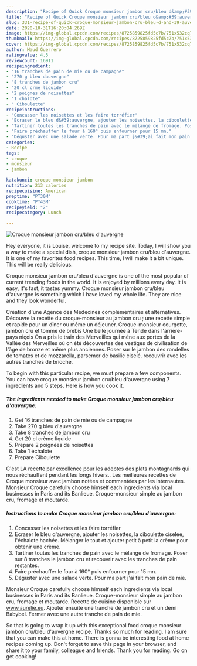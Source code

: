 ```yaml
---
description: "Recipe of Quick Croque monsieur jambon cru/bleu d&amp;#39;auvergne"
title: "Recipe of Quick Croque monsieur jambon cru/bleu d&amp;#39;auvergne"
slug: 331-recipe-of-quick-croque-monsieur-jambon-cru-bleu-d-and-39-auvergne
date: 2020-10-31T16:20:04.269Z
image: https://img-global.cpcdn.com/recipes/8725859825fd5c7b/751x532cq70/croque-monsieur-jambon-crubleu-dauvergne-photo-principale-de-la-recette.jpg
thumbnail: https://img-global.cpcdn.com/recipes/8725859825fd5c7b/751x532cq70/croque-monsieur-jambon-crubleu-dauvergne-photo-principale-de-la-recette.jpg
cover: https://img-global.cpcdn.com/recipes/8725859825fd5c7b/751x532cq70/croque-monsieur-jambon-crubleu-dauvergne-photo-principale-de-la-recette.jpg
author: Maud Guerrero
ratingvalue: 4.5
reviewcount: 16911
recipeingredient:
- "16 tranches de pain de mie ou de campagne"
- "270 g bleu dauvergne"
- "8 tranches de jambon cru"
- "20 cl crme liquide"
- "2 poignes de noisettes"
- "1 chalote"
- " Ciboulette"
recipeinstructions:
- "Concasser les noisettes et les faire torréfier"
- "Ecraser le bleu d&#39;auvergne, ajouter les noisettes, la ciboulette ciselée, l&#39;échalote hachée. Mélanger le tout et ajouter petit à petit la crème pour obtenir une crème."
- "Tartiner toutes les tranches de pain avec le mélange de fromage. Poser sur 8 tranches le jambon cru et recouvrir avec les tranches de pain restantes."
- "Faire préchauffer le four à 160° puis enfourner pour 15 mn."
- "Déguster avec une salade verte. Pour ma part j&#39;ai fait mon pain de mie."
categories:
- Recipe
tags:
- croque
- monsieur
- jambon

katakunci: croque monsieur jambon 
nutrition: 213 calories
recipecuisine: American
preptime: "PT30M"
cooktime: "PT43M"
recipeyield: "2"
recipecategory: Lunch

---
```



![Croque monsieur jambon cru/bleu d&#39;auvergne](https://img-global.cpcdn.com/recipes/8725859825fd5c7b/751x532cq70/croque-monsieur-jambon-crubleu-dauvergne-photo-principale-de-la-recette.jpg)

Hey everyone, it is Louise, welcome to my recipe site. Today, I will show you a way to make a special dish, croque monsieur jambon cru/bleu d&#39;auvergne. It is one of my favorites food recipes. This time, I will make it a bit unique. This will be really delicious.

Croque monsieur jambon cru/bleu d&#39;auvergne is one of the most popular of current trending foods in the world. It is enjoyed by millions every day. It is easy, it's fast, it tastes yummy. Croque monsieur jambon cru/bleu d&#39;auvergne is something which I have loved my whole life. They are nice and they look wonderful.

Création d&#39;une Agence des Médecines complémentaires et alternatives. Découvre la recette du croque-monsieur au jambon cru ; une recette simple et rapide pour un dîner ou même un déjeuner. Croque-monsieur courgette, jambon cru et tomme de brebis Une belle journée à Tende dans l&#39;arrière-pays niçois On a pris le train des Merveilles qui mène aux portes de la Vallée des Merveilles où on été découvertes des vestiges de civilisation de l&#39;âge de bronze et même plus anciennes. Poser sur le jambon des rondelles de tomates et de mozzarella, parsemer de basilic ciselé. recouvrir avec les autres tranches de brioche.


To begin with this particular recipe, we must prepare a few components. You can have croque monsieur jambon cru/bleu d&#39;auvergne using 7 ingredients and 5 steps. Here is how you cook it.

<!--inarticleads1-->

##### The ingredients needed to make Croque monsieur jambon cru/bleu d&#39;auvergne:

1. Get 16 tranches de pain de mie ou de campagne
1. Take 270 g bleu d&#39;auvergne
1. Take 8 tranches de jambon cru
1. Get 20 cl crème liquide
1. Prepare 2 poignées de noisettes
1. Take 1 échalote
1. Prepare  Ciboulette


C&#39;est LA recette par excellence pour les adeptes des plats montagnards qui nous réchauffent pendant les longs hivers.. Les meilleures recettes de Croque monsieur avec jambon notées et commentées par les internautes. Monsieur Croque carefully choose himself each ingredients via local businesses in Paris and its Banlieue. Croque-monsieur simple au jambon cru, fromage et moutarde. 

<!--inarticleads2-->

##### Instructions to make Croque monsieur jambon cru/bleu d&#39;auvergne:

1. Concasser les noisettes et les faire torréfier
1. Ecraser le bleu d&#39;auvergne, ajouter les noisettes, la ciboulette ciselée, l&#39;échalote hachée. Mélanger le tout et ajouter petit à petit la crème pour obtenir une crème.
1. Tartiner toutes les tranches de pain avec le mélange de fromage. Poser sur 8 tranches le jambon cru et recouvrir avec les tranches de pain restantes.
1. Faire préchauffer le four à 160° puis enfourner pour 15 mn.
1. Déguster avec une salade verte. Pour ma part j&#39;ai fait mon pain de mie.


Monsieur Croque carefully choose himself each ingredients via local businesses in Paris and its Banlieue. Croque-monsieur simple au jambon cru, fromage et moutarde. Recette de cuisine disponible sur www.aurelie.eu. Ajouter ensuite une tranche de jambon cru et un demi Babybel. Fermer avec une autre tranche de pain de mie. 

So that is going to wrap it up with this exceptional food croque monsieur jambon cru/bleu d&#39;auvergne recipe. Thanks so much for reading. I am sure that you can make this at home. There is gonna be interesting food at home recipes coming up. Don't forget to save this page in your browser, and share it to your family, colleague and friends. Thank you for reading. Go on get cooking!
